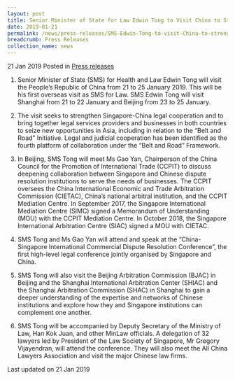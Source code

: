 ```yaml
---
layout: post
title: Senior Minister of State for Law Edwin Tong to Visit China to Strengthen Legal Cooperation
date: 2019-01-21
permalink: /news/press-releases/SMS-Edwin-Tong-to-visit-China-to-strengthen-legal-cooperation
breadcrumb: Press Releases
collection_name: news
---
```

21 Jan 2019 Posted in [Press releases](/news/press-releases)

1. Senior Minister of State (SMS) for Health and Law Edwin Tong will visit the People’s Republic of China from 21 to 25 January 2019. This will be his first overseas visit as SMS for Law. SMS Edwin Tong will visit Shanghai from 21 to 22 January and Beijing from 23 to 25 January.  

2. The visit seeks to strengthen Singapore-China legal cooperation and to bring together legal services providers and businesses in both countries to seize new opportunities in Asia, including in relation to the “Belt and Road” Initiative. Legal and judicial cooperation has been identified as the fourth platform of collaboration under the “Belt and Road” Framework.    

3. In Beijing, SMS Tong will meet Ms Gao Yan, Chairperson of the China Council for the Promotion of International Trade (CCPIT) to discuss deepening collaboration between Singapore and Chinese dispute resolution institutions to serve the needs of businesses. The CCPIT oversees the China International Economic and Trade Arbitration Commission (CIETAC), China’s national arbitral institution, and the CCPIT Mediation Centre. In September 2017, the Singapore International Mediation Centre (SIMC) signed a Memorandum of Understanding (MOU) with the CCPIT Mediation Centre. In October 2018, the Singapore International Arbitration Centre (SIAC) signed a MOU with CIETAC.  

4. SMS Tong and Ms Gao Yan will attend and speak at the “China-Singapore International Commercial Dispute Resolution Conference”, the first high-level legal conference jointly organised by Singapore and China.  

5. SMS Tong will also visit the Beijing Arbitration Commission (BJAC) in Beijing and the Shanghai International Arbitration Center (SHIAC) and the Shanghai Arbitration Commission (SHAC) in Shanghai to gain a deeper understanding of the expertise and networks of Chinese institutions and explore how they and Singapore institutions can complement one another.  

6. SMS Tong will be accompanied by Deputy Secretary of the Ministry of Law, Han Kok Juan, and other MinLaw officials. A delegation of 32 lawyers led by President of the Law Society of Singapore, Mr Gregory Vijayendran, will attend the conference. They will also meet the All China Lawyers Association and visit the major Chinese law firms.   


<p class="right-side-updated">Last updated on 21 Jan 2019
</p>
